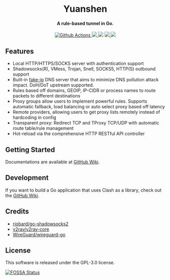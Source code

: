 <h1 align="center">
  <br>Yuanshen<br>
</h1>

<h4 align="center">A rule-based tunnel in Go.</h4>

<p align="center">
  <a href="https://github.com/Sud0x67/yuanshen/actions">
    <img src="https://img.shields.io/github/workflow/status/Sud0x67/yuanshen/Go?style=flat-square" alt="Github Actions">
  </a>
  <a href="https://goreportcard.com/report/github.com/Sud0x67/yuanshen">
    <img src="https://goreportcard.com/badge/github.com/Sud0x67/yuanshen?style=flat-square">
  </a>
  <img src="https://img.shields.io/github/go-mod/go-version/Sud0x67/yuanshen?style=flat-square">
  <a href="https://github.com/Sud0x67/yuanshen/releases">
    <img src="https://img.shields.io/github/release/Sud0x67/yuanshen/all.svg?style=flat-square">
  </a>
  <a href="https://github.com/Sud0x67/yuanshen/releases/tag/premium">
    <img src="https://img.shields.io/badge/release-Premium-00b4f0?style=flat-square">
  </a>
</p>

## Features

- Local HTTP/HTTPS/SOCKS server with authentication support
- Shadowsocks(R), VMess, Trojan, Snell, SOCKS5, HTTP(S) outbound support
- Built-in [fake-ip](https://www.rfc-editor.org/rfc/rfc3089) DNS server that aims to minimize DNS pollution attack impact. DoH/DoT upstream supported.
- Rules based off domains, GEOIP, IP-CIDR or process names to route packets to different destinations
- Proxy groups allow users to implement powerful rules. Supports automatic fallback, load balancing or auto select proxy based off latency
- Remote providers, allowing users to get proxy lists remotely instead of hardcoding in config
- Transparent proxy: Redirect TCP and TProxy TCP/UDP with automatic route table/rule management
- Hot-reload via the comprehensive HTTP RESTful API controller

## Getting Started
Documentations are available at [GitHub Wiki](https://github.com/Sud0x67/yuanshen/wiki).

## Development
If you want to build a Go application that uses Clash as a library, check out the [GitHub Wiki](https://github.com/Sud0x67/yuanshen/wiki/Using-Clash-in-your-Golang-program).

## Credits

* [riobard/go-shadowsocks2](https://github.com/riobard/go-shadowsocks2)
* [v2ray/v2ray-core](https://github.com/v2ray/v2ray-core)
* [WireGuard/wireguard-go](https://github.com/WireGuard/wireguard-go)

## License

This software is released under the GPL-3.0 license.

[![FOSSA Status](https://app.fossa.io/api/projects/git%2Bgithub.com%2FDreamacro%2Fclash.svg?type=large)](https://app.fossa.io/projects/git%2Bgithub.com%2FDreamacro%2Fclash?ref=badge_large)
